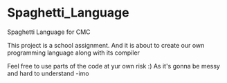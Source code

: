 # Spaghetti_Language
Spaghetti Language for CMC

This project is a school assignment. And it is about to create our own programming language along with its compiler

Feel free to use parts of the code at yur own risk :) As it's gonna be messy and hard to understand -imo
